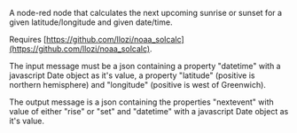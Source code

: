 A node-red node that calculates the next upcoming sunrise or sunset for a given latitude/longitude and given date/time.

Requires [https://github.com/llozi/noaa_solcalc](https://github.com/llozi/noaa_solcalc).

The input message must be a json containing a property "datetime" with a 
javascript Date object as it's value,
a property "latitude" (positive is northern hemisphere)
and "longitude" (positive is west of Greenwich).

The output message is a json containing the properties "nextevent" with value of
either "rise" or "set" and "datetime" with a javascript Date object as it's value.
